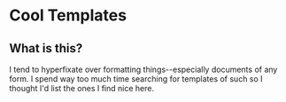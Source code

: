 # Cool Templates

## What is this? 

I tend to hyperfixate over formatting things--especially documents of any form. I spend way too much time searching for templates of such so I thought I'd list the ones I find nice here. 
